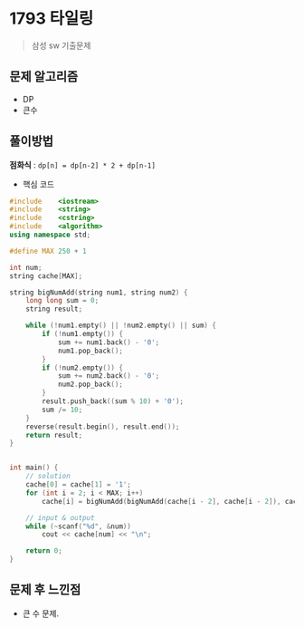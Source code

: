 # 1793 타일링
> 삼성 sw 기출문제

## 문제 알고리즘

- DP
- 큰수

## 풀이방법

 **점화식** : `dp[n] = dp[n-2] * 2 + dp[n-1]`

- 핵심 코드

~~~c++
#include	<iostream>
#include	<string>
#include	<cstring>
#include	<algorithm>
using namespace std;

#define MAX 250 + 1

int num;
string cache[MAX];

string bigNumAdd(string num1, string num2) {
	long long sum = 0;
	string result;

	while (!num1.empty() || !num2.empty() || sum) {
		if (!num1.empty()) {
			sum += num1.back() - '0';
			num1.pop_back();
		}
		if (!num2.empty()) {
			sum += num2.back() - '0';
			num2.pop_back();
		}
		result.push_back((sum % 10) + '0');
		sum /= 10;
	}
	reverse(result.begin(), result.end());
	return result;
}


int main() {
	// solution
	cache[0] = cache[1] = '1';
	for (int i = 2; i < MAX; i++)
		cache[i] = bigNumAdd(bigNumAdd(cache[i - 2], cache[i - 2]), cache[i - 1]);

	// input & output
	while (~scanf("%d", &num))
		cout << cache[num] << "\n";

	return 0;
}
~~~

## 문제 후 느낀점

- 큰 수 문제.